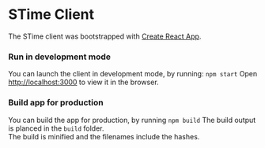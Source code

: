 # STime Client
The STime client was bootstrapped with [Create React App](https://github.com/facebook/create-react-app).

### Run in development mode
You can launch the client in development mode, by running: `npm start`
Open [http://localhost:3000](http://localhost:3000) to view it in the browser.

### Build app for production
You can build the app for production, by running `npm build`
The build output is planced in the `build` folder.<br />
The build is minified and the filenames include the hashes.<br />
